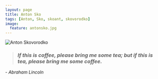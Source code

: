 ```yaml
---
layout: page
title: Anton Sko
tags: [Anton, Sko, skoant, skovorodko]
image:
  feature: antonsko.jpg
---
```


  <img src="{{ site.url }}/images/antonsko.jpg" alt="Anton Skovorodko">

> ### *If this is coffee, please bring me some tea; but if this is tea, please bring me some coffee.* ###
*- Abraham Lincoln*
